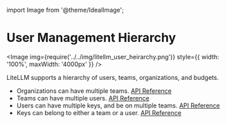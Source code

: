 import Image from '@theme/IdealImage';


# User Management Hierarchy

<Image img={require('../../img/litellm_user_heirarchy.png')} style={{ width: '100%', maxWidth: '4000px' }} />

LiteLLM supports a hierarchy of users, teams, organizations, and budgets.

- Organizations can have multiple teams. [API Reference](https://litellm-api.up.railway.app/#/organization%20management)
- Teams can have multiple users. [API Reference](https://litellm-api.up.railway.app/#/team%20management)
- Users can have multiple keys, and be on multiple teams. [API Reference](https://litellm-api.up.railway.app/#/budget%20management)
- Keys can belong to either a team or a user. [API Reference](https://litellm-api.up.railway.app/#/end-user%20management)
